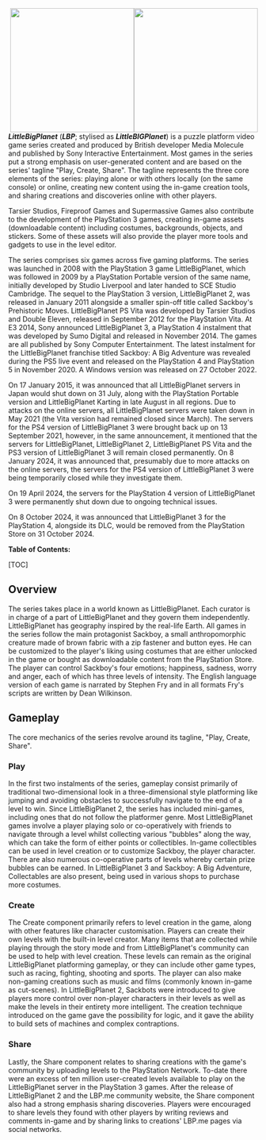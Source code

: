 <img src="https://www.pluggedin.com/wp-content/uploads/2020/01/littlebigplanet-review-image.jpg" width=250px style="float: right;" />
<img src="https://cdn.hobbyconsolas.com/sites/navi.axelspringer.es/public/media/image/2021/05/little-big-planet-3-2332277.jpg" width=250px style="float: right;" />

***LittleBigPlanet*** (***LBP***; stylised as ***LittleBIGPlanet***) is a puzzle platform video game series created and produced by British developer Media Molecule and published by Sony Interactive Entertainment. Most games in the series put a strong emphasis on user-generated content and are based on the series' tagline "Play, Create, Share". The tagline represents the three core elements of the series: playing alone or with others locally (on the same console) or online, creating new content using the in-game creation tools, and sharing creations and discoveries online with other players.

Tarsier Studios, Fireproof Games and Supermassive Games also contribute to the development of the PlayStation 3 games, creating in-game assets (downloadable content) including costumes, backgrounds, objects, and stickers. Some of these assets will also provide the player more tools and gadgets to use in the level editor.

The series comprises six games across five gaming platforms. The series was launched in 2008 with the PlayStation 3 game LittleBigPlanet, which was followed in 2009 by a PlayStation Portable version of the same name, initially developed by Studio Liverpool and later handed to SCE Studio Cambridge. The sequel to the PlayStation 3 version, LittleBigPlanet 2, was released in January 2011 alongside a smaller spin-off title called Sackboy's Prehistoric Moves. LittleBigPlanet PS Vita was developed by Tarsier Studios and Double Eleven, released in September 2012 for the PlayStation Vita. At E3 2014, Sony announced LittleBigPlanet 3, a PlayStation 4 instalment that was developed by Sumo Digital and released in November 2014. The games are all published by Sony Computer Entertainment. The latest instalment for the LittleBigPlanet franchise titled Sackboy: A Big Adventure was revealed during the PS5 live event and released on the PlayStation 4 and PlayStation 5 in November 2020. A Windows version was released on 27 October 2022.

On 17 January 2015, it was announced that all LittleBigPlanet servers in Japan would shut down on 31 July, along with the PlayStation Portable version and LittleBigPlanet Karting in late August in all regions. Due to attacks on the online servers, all LittleBigPlanet servers were taken down in May 2021 (the Vita version had remained closed since March). The servers for the PS4 version of LittleBigPlanet 3 were brought back up on 13 September 2021, however, in the same announcement, it mentioned that the servers for LittleBigPlanet, LittleBigPlanet 2, LittleBigPlanet PS Vita and the PS3 version of LittleBigPlanet 3 will remain closed permanently. On 8 January 2024, it was announced that, presumably due to more attacks on the online servers, the servers for the PS4 version of LittleBigPlanet 3 were being temporarily closed while they investigate them.

On 19 April 2024, the servers for the PlayStation 4 version of LittleBigPlanet 3 were permanently shut down due to ongoing technical issues.

On 8 October 2024, it was announced that LittleBigPlanet 3 for the PlayStation 4, alongside its DLC, would be removed from the PlayStation Store on 31 October 2024.

**Table of Contents:**

[TOC]

## Overview
The series takes place in a world known as LittleBigPlanet. Each curator is in charge of a part of LittleBigPlanet and they govern them independently. LittleBigPlanet has geography inspired by the real-life Earth. All games in the series follow the main protagonist Sackboy, a small anthropomorphic creature made of brown fabric with a zip fastener and button eyes. He can be customized to the player's liking using costumes that are either unlocked in the game or bought as downloadable content from the PlayStation Store. The player can control Sackboy's four emotions; happiness, sadness, worry and anger, each of which has three levels of intensity. The English language version of each game is narrated by Stephen Fry and in all formats Fry's scripts are written by Dean Wilkinson.

## Gameplay

The core mechanics of the series revolve around its tagline, "Play, Create, Share".

### Play
In the first two instalments of the series, gameplay consist primarily of traditional two-dimensional look in a three-dimensional style platforming like jumping and avoiding obstacles to successfully navigate to the end of a level to win. Since LittleBigPlanet 2, the series has included mini-games, including ones that do not follow the platformer genre. Most LittleBigPlanet games involve a player playing solo or co-operatively with friends to navigate through a level whilst collecting various "bubbles" along the way, which can take the form of either points or collectibles. In-game collectibles can be used in level creation or to customize Sackboy, the player character. There are also numerous co-operative parts of levels whereby certain prize bubbles can be earned. In LittleBigPlanet 3 and Sackboy: A Big Adventure, Collectables are also present, being used in various shops to purchase more costumes.

### Create
The Create component primarily refers to level creation in the game, along with other features like character customisation. Players can create their own levels with the built-in level creator. Many items that are collected while playing through the story mode and from LittleBigPlanet's community can be used to help with level creation. These levels can remain as the original LittleBigPlanet platforming gameplay, or they can include other game types, such as racing, fighting, shooting and sports. The player can also make non-gaming creations such as music and films (commonly known in-game as cut-scenes). In LittleBigPlanet 2, Sackbots were introduced to give players more control over non-player characters in their levels as well as make the levels in their entirety more intelligent. The creation technique introduced on the game gave the possibility for logic, and it gave the ability to build sets of machines and complex contraptions.

### Share
Lastly, the Share component relates to sharing creations with the game's community by uploading levels to the PlayStation Network. To-date there were an excess of ten million user-created levels available to play on the LittleBigPlanet server in the PlayStation 3 games. After the release of LittleBigPlanet 2 and the LBP.me community website, the Share component also had a strong emphasis sharing discoveries. Players were encouraged to share levels they found with other players by writing reviews and comments in-game and by sharing links to creations' LBP.me pages via social networks.

